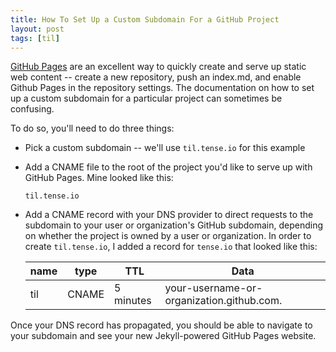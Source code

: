 ```yaml
---
title: How To Set Up a Custom Subdomain For a GitHub Project
layout: post
tags: [til]
---
```

[GitHub Pages](https://pages.github.com) are an excellent way to quickly create
and serve up static web content -- create a new repository, push an index.md,
and enable Github Pages in the repository settings. The documentation on how to
set up a custom subdomain for a particular project can sometimes be confusing.

To do so, you'll need to do three things:

* Pick a custom subdomain -- we'll use `til.tense.io` for this example

* Add a CNAME file to the root of the project you'd like to serve up with GitHub
  Pages. Mine looked like this:

  ```
  til.tense.io
  ```

* Add a CNAME record with your DNS provider to direct requests to the subdomain
  to your user or organization's GitHub subdomain, depending on whether the
  project is owned by a user or organization. In order to create
  `til.tense.io`, I added a record for `tense.io` that looked like this:

  |name |  type |    TTL    |        Data                               |
  |-----|-------|-----------|-------------------------------------------|
  | til | CNAME | 5 minutes | your-username-or-organization.github.com. |


Once your DNS record has propagated, you should be able to navigate to your
subdomain and see your new Jekyll-powered GitHub Pages website.

